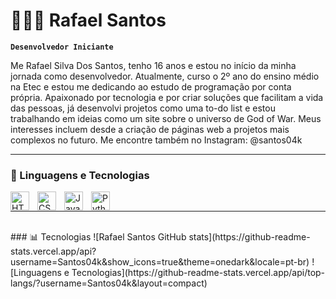 # 👨🏾‍💻 Rafael Santos

**`Desenvolvedor Iniciante`**

Me Rafael Silva Dos Santos, tenho 16 anos e estou no início da minha jornada como desenvolvedor. Atualmente, curso o 2º ano do ensino médio na Etec e estou me dedicando ao estudo de programação por conta própria. 
Apaixonado por tecnologia e por criar soluções que facilitam a vida das pessoas, já desenvolvi projetos como uma to-do list e estou trabalhando em ideias como um site sobre o universo de God of War. Meus interesses incluem desde a criação de páginas web a projetos mais complexos no futuro.
Me encontre também no Instagram: @santos04k
    </a>
</p>

---

### 🤖 Linguagens e Tecnologias

<img 
    align="left" 
    alt="HTML"
    title="HTML" 
    width="30px" 
    style="padding-right: 10px;" 
    src="https://cdn.jsdelivr.net/gh/devicons/devicon@latest/icons/html5/html5-original.svg" 
/>
<img 
    align="left" 
    alt="CSS" 
    title="CSS"
    width="30px" 
    style="padding-right: 10px;" 
    src="https://cdn.jsdelivr.net/gh/devicons/devicon@latest/icons/css3/css3-original.svg" 
/>
<img 
    align="left" 
    alt="JavaScript" 
    title="JavaScript"
    width="30px" 
    style="padding-right: 10px;" 
    src="https://cdn.jsdelivr.net/gh/devicons/devicon@latest/icons/javascript/javascript-original.svg" 
/>
<img 
    align="left" 
    alt="Python" 
    title="Python"
    width="30px" 
    style="padding-right: 10px;" 
    src="https://cdn.jsdelivr.net/gh/devicons/devicon@latest/icons/python/python-original.svg" 
/>
<br/>
  </a>
</p>

---
<br/>
### 📊 Tecnologias
![Rafael Santos GitHub stats](https://github-readme-stats.vercel.app/api?username=Santos04k&show_icons=true&theme=onedark&locale=pt-br)
![Linguagens e Tecnologias](https://github-readme-stats.vercel.app/api/top-langs/?username=Santos04k&layout=compact)
